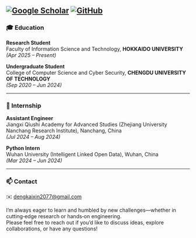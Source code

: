 
[![Google Scholar](https://img.shields.io/badge/Google%20Scholar-%230A4D92?style=for-the-badge&logo=googlescholar&logoColor=white)](https://scholar.google.com/citations?user=WsJD-ukAAAAJ)
[![GitHub](https://img.shields.io/badge/GitHub-%23121011?style=for-the-badge&logo=github&logoColor=white)](https://github.com/dkx2077)
---

### 🎓 Education

**Research Student**  
Faculty of Information Science and Technology, **HOKKAIDO UNIVERSITY**  
_(Apr 2025 – Present)_

**Undergraduate Student**  
College of Computer Science and Cyber Security, **CHENGDU UNIVERSITY OF TECHNOLOGY**  
_(Sep 2020 – Jun 2024)_

---

### 💼 Internship

**Assistant Engineer**  
Jiangxi Qiushi Academy for Advanced Studies (Zhejiang University Nanchang Research Institute), Nanchang, China  
_(Jul 2024 – Aug 2024)_

**Python Intern**  
Wuhan University (Intelligent Linked Open Data), Wuhan, China  
_(Mar 2024 – Jun 2024)_

---

### 📫 Contact

✉️ dengkaixin2077@gmail.com  


I’m always eager to learn and humbled by new challenges—whether in cutting‑edge research or hands‑on engineering.  
Please feel free to reach out if you’d like to discuss ideas, explore collaborations, or have any questions!